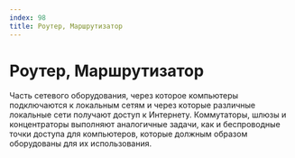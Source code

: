 ```yaml
---
index: 98
title: Роутер, Маршрутизатор
---
```

# Роутер, Маршрутизатор

Часть сетевого оборудования, через которое компьютеры подключаются к локальным сетям и через которые различные локальные сети получают доступ к Интернету. Коммутаторы, шлюзы и концентраторы выполняют аналогичные задачи, как и беспроводные точки доступа для компьютеров, которые должным образом оборудованы для их использования.